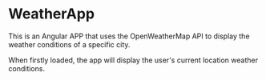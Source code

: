 # WeatherApp
This is an Angular APP that uses the OpenWeatherMap API to display the weather conditions of a specific city.

When firstly loaded, the app will display the user's current location weather conditions.
